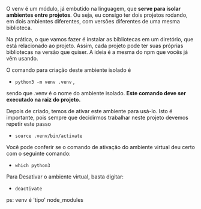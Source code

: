 O venv é um módulo, já embutido na linguagem, que **serve para isolar ambientes entre projetos**. Ou seja, eu consigo ter dois projetos rodando, em dois ambientes diferentes, com versões diferentes de uma mesma biblioteca.

Na prática, o que vamos fazer é instalar as bibliotecas em um diretório, que está relacionado ao projeto. Assim, cada projeto pode ter suas próprias bibliotecas na versão que quiser. A ideia é a mesma do npm que vocês já vêm usando.

O comando para criação deste ambiente isolado é

  - `python3 -m venv .venv` ,

sendo que .venv é o nome do ambiente isolado.
**Este comando deve ser executado na raiz do projeto.**

Depois de criado, temos de ativar este ambiente para usá-lo. Isto é importante, pois sempre que decidirmos trabalhar neste projeto devemos repetir este passo

  - `source .venv/bin/activate`

Você pode conferir se o comando de ativação do ambiente virtual deu certo com o seguinte comando:

  - `which python3`

Para Desativar o ambiente virtual, basta digitar:

  - `deactivate`

ps: venv é 'tipo' node_modules
